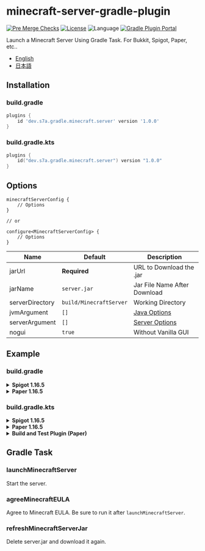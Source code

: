 # minecraft-server-gradle-plugin

[![Pre Merge Checks](https://github.com/sya-ri/minecraft-server-gradle-plugin/workflows/Pre%20Merge%20Checks/badge.svg)](https://github.com/sya-ri/minecraft-server-gradle-plugin/actions?query=workflow%3A%22Pre+Merge+Checks%22)
[![License](https://img.shields.io/github/license/sya-ri/minecraft-server-gradle-plugin.svg)](LICENSE)
![Language](https://img.shields.io/github/languages/top/sya-ri/minecraft-server-gradle-plugin?color=blue&logo=kotlin)
[![Gradle Plugin Portal](https://img.shields.io/maven-metadata/v/https/plugins.gradle.org/m2/dev/s7a/gradle/minecraft/server/dev.s7a.gradle.minecraft.server/maven-metadata.xml.svg?colorB=007ec6&label=Gradle%20Plugin%20Portal)](https://plugins.gradle.org/plugin/dev.s7a.gradle.minecraft.server)

Launch a Minecraft Server Using Gradle Task. For Bukkit, Spigot, Paper, etc..

- [English](README.md)
- [日本語](README.ja.md)

## Installation

### build.gradle

```groovy
plugins {
    id 'dev.s7a.gradle.minecraft.server' version '1.0.0'
}
```

### build.gradle.kts

```kotlin
plugins {
    id("dev.s7a.gradle.minecraft.server") version "1.0.0"
}
```

## Options

```kotin
minecraftServerConfig {
    // Options
}

// or

configure<MinecraftServerConfig> {
    // Options
}
```

| Name | Default | Description |
|---|---|---|
| jarUrl | **Required**️ | URL to Download the .jar |
| jarName | `server.jar` | Jar File Name After Download |
| serverDirectory | `build/MinecraftServer` | Working Directory |
| jvmArgument | `[]` | [Java Options](https://docs.oracle.com/javase/7/docs/technotes/tools/windows/java.html) |
| serverArgument | `[]` | [Server Options](https://www.spigotmc.org/wiki/start-up-parameters/) |
| nogui | `true` | Without Vanilla GUI |

## Example

### build.gradle

<details>
<summary><strong>Spigot 1.16.5</strong></summary>

```groovy
plugins {
    id 'dev.s7a.gradle.minecraft.server' version '1.0.0'
}

minecraftServerConfig {
    jarUrl.set('https://cdn.getbukkit.org/craftbukkit/craftbukkit-1.16.5.jar"')
}
```

</details>

<details>
<summary><strong>Paper 1.16.5</strong></summary>

```groovy
plugins {
    id 'dev.s7a.gradle.minecraft.server' version '1.0.0'
}

minecraftServerConfig {
    jarUrl.set('https://papermc.io/api/v1/paper/1.16.5/latest/download')
}
```

</details>

### build.gradle.kts

<details>
<summary><strong>Spigot 1.16.5</strong></summary>

```kotlin
plugins {
    id("dev.s7a.gradle.minecraft.server") version "1.0.0"
}

minecraftServerConfig {
    jarUrl.set("https://cdn.getbukkit.org/craftbukkit/craftbukkit-1.16.5.jar")
}
```

</details>

<details>
<summary><strong>Paper 1.16.5</strong></summary>

```kotlin
plugins {
    id("dev.s7a.gradle.minecraft.server") version "1.0.0"
}

minecraftServerConfig {
    jarUrl.set("https://papermc.io/api/v1/paper/1.16.5/latest/download")
}
```

</details>

<details>
<summary><strong>Build and Test Plugin (Paper)</strong></summary>
Create multiple server configurations by defining the tasks.

```kotlin
task<LaunchMinecraftServerTask>("buildAndLaunchServer") {
    dependsOn("jar") // build task (build, jar, shadowJar, ...)
    doFirst {
        copy {
            from(buildDir.resolve("libs/example.jar")) // build/libs/example.jar
            into(buildDir.resolve("MinecraftPaperServer/plugins")) // build/MinecraftPaperServer/plugins
        }
    }
    
    jarUrl.set("https://papermc.io/api/v1/paper/1.16.5/latest/download")
    jarName.set("server.jar")
    serverDirectory.set(buildDir.resolve("MinecraftPaperServer")) // build/MinecraftPaperServer
    nogui.set(true)
}
```

</details>

## Gradle Task

### launchMinecraftServer
Start the server.

### agreeMinecraftEULA
Agree to Minecraft EULA. Be sure to run it after `launchMinecraftServer`.

### refreshMinecraftServerJar
Delete server.jar and download it again.
